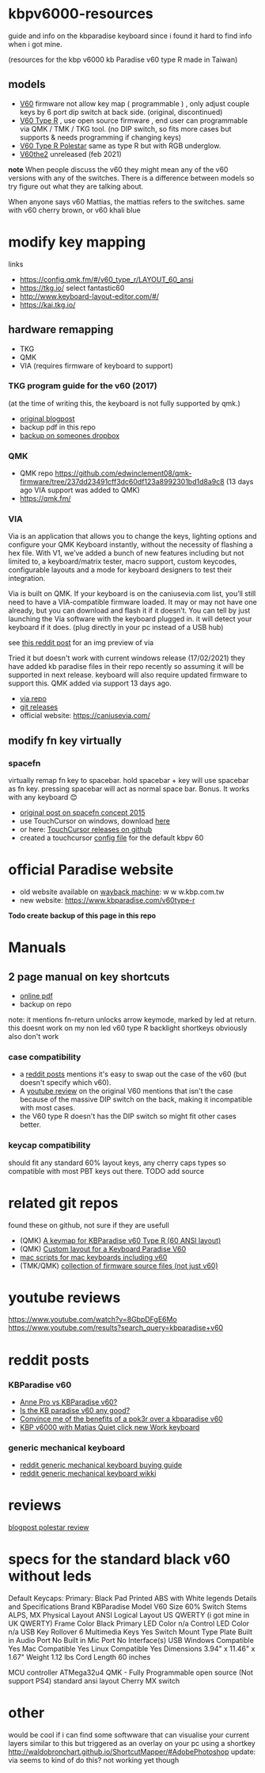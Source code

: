 # kbpv6000-resources
guide and info on the kbparadise keyboard since i found it hard to find info when i got mine.

(resources for the kbp v6000 kb Paradise v60 type R made in Taiwan)

## models

- [V60](https://www.kbparadise.com/discontinue-v60) firmware not allow key map ( programmable ) , only adjust couple keys by 6 port dip switch at back side. (original, discontinued)
- [V60 Type R](https://www.kbparadise.com/v60type-r) , use open source firmware , end user can programmable via QMK / TMK / TKG tool. (no DIP switch, so fits more cases but supports & needs programming if changing keys) 
- [V60 Type R Polestar](https://www.kbparadise.com/v60type-r) same as type R but with RGB underglow.
- [V60the2](https://www.kbparadise.com/v60the2) unreleased (feb 2021)

**note**
When people discuss the v60 they might mean any of the v60 versions with any of the switches.
There is a difference between models so try figure out what they are talking about.

When anyone says v60 Mattias, the mattias refers to the switches. same with v60 cherry brown, or v60 khali blue

# modify key mapping

links
- https://config.qmk.fm/#/v60_type_r/LAYOUT_60_ansi
- https://tkg.io/ select fantastic60
- http://www.keyboard-layout-editor.com/#/
- https://kai.tkg.io/

## hardware remapping

- TKG
- QMK
- VIA (requires firmware of keyboard to support) 

### TKG program guide for the v60 (2017) 
(at the time of writing this, the keyboard is not fully supported by qmk.)

- [original blogpost](http://www.bytesizedworkbench.com/blog/programming-the-kbparadise-v60-polestar-keyboard/) 
- backup pdf in this repo
- [backup on someones dropbox](https://www.dropbox.com/s/fov3y87rvondxy9/programming%20the%20KBParadise%20V60%20polestar%20keyboard%20_%20ByteSizedWorkbench.pdf?dl=0)

### QMK

- QMK repo https://github.com/edwinclement08/qmk-firmware/tree/237dd23491cff3dc60df123a8992301bd1d8a9c8
(13 days ago VIA support was added to QMK)
- https://qmk.fm/

### VIA

 Via is an application that allows you to change the keys, lighting options and configure your QMK Keyboard instantly, without the necessity of flashing a hex file. With V1, we’ve added a bunch of new features including but not limited to, a keyboard/matrix tester, macro support, custom keycodes, configurable layouts and a mode for keyboard designers to test their integration.
 
 Via is built on QMK. If your keyboard is on the caniusevia.com list, you’ll still need to have a VIA-compatible firmware loaded. It may or may not have one already, but you can download and flash it if it doesn’t. You can tell by just launching the Via software with the keyboard plugged in. it will detect your keyboard if it does. (plug directly in your pc instead of a USB hub)
 
 see [this reddit post](https://www.reddit.com/r/MechanicalKeyboards/comments/kzffd3/help_with_via/) for an img preview of via
 
 Tried it but doesn't work with current windows release (17/02/2021)
 they have added kb paradise files in their repo recently so assuming it will be supported in next release.
 keyboard will also require updated firmware to support this. QMK added via support 13 days ago.

- [via repo](https://github.com/the-via/keyboards) 
- [git releases](https://github.com/the-via/releases/releases/tag/v1.3.1)
- official website: https://caniusevia.com/

## modify fn key virtually

### spacefn
virtually remap fn key to spacebar. hold spacebar + key will use spacebar as fn key. pressing spacebar will act as normal space bar. Bonus. It works with any keyboard 😊
- [original post on spacefn concept 2015](https://geekhack.org/index.php?topic=51069.350) 
- use TouchCursor on windows, download [here](http://touchcursor.sourceforge.net/)
- or here: [TouchCursor releases on github](https://github.com/martin-stone/touchcursor/releases)
- created a touchcursor [config file](https://github.com/hannesdelbeke/kbpv6000-resources/tree/main/touchCursorSettings) for the default kbpv 60 

# official Paradise website
- old website available on [wayback machine](https://web.archive.org/web/20190919164709/http://www.kbp.com.tw/product.html): w w w.kbp.com.tw
- new website: https://www.kbparadise.com/v60type-r

**Todo create backup of this page in this repo**

# Manuals

## 2 page manual on key shortcuts 
- [online pdf](https://kupdf.net/download/kbp-v60-user-manual-_59c1659c08bbc5f82368700e_pdf) 
- backup on repo

note: it mentions fn-return unlocks arrow keymode, marked by led at return.
this doesnt work on my non led v60 type R
backlight shortkeys obviously also don't work

### case compatibility
- a [reddit posts](https://www.reddit.com/r/MechanicalKeyboards/comments/6h0tom/anne_pro_vs_kbparadise_v60/diul7fk?utm_source=share&utm_medium=web2x&context=3) mentions it's  easy to swap out the case of the v60 (but doesn't specify which v60). 
- A [youtube review](https://www.youtube.com/watch?v=8GbpDFgE6Mo) on the original V60 mentions that isn't the case because of the massive DIP switch on the back, making it incompatible with most cases. 
- the V60 type R doesn't has the DIP switch so might fit other cases better.

### keycap compatibility
should fit any standard 60% layout keys, any cherry caps types
so compatible with most PBT keys out there.
TODO add source

# related git repos
found these on github, not sure if they are usefull
- (QMK) [A keymap for KBParadise v60 Type R (60 ANSI layout)](https://github.com/aorfanos/effective_v60typer)
- (QMK) [Custom layout for a Keyboard Paradise V60](https://github.com/paul-krohn/qmk-keyboard-layout) 
- [mac scripts for mac keyboards including v60](https://github.com/richdawe/mac-keyboards) 
- (TMK/QMK) [collection of firmware source files (not just v60)](https://github.com/njbair/keyboard_firmware)


# youtube reviews
https://www.youtube.com/watch?v=8GbpDFgE6Mo
https://www.youtube.com/results?search_query=kbparadise+v60

# reddit posts
### KBParadise v60
- [Anne Pro vs KBParadise v60?](https://www.reddit.com/r/MechanicalKeyboards/comments/6h0tom/anne_pro_vs_kbparadise_v60/) 
- [Is the KB paradise v60 any good?](https://www.reddit.com/r/MechanicalKeyboards/comments/3uzdd6/helpis_the_kb_paradise_v60_any_good/) 
- [Convince me of the benefits of a pok3r over a kbparadise v60](https://www.reddit.com/r/MechanicalKeyboards/comments/4ansst/convince_me_of_the_benefits_of_a_pok3r_over_a/) 
- [KBP v6000 with Matias Quiet click new Work keyboard](https://www.reddit.com/r/MechanicalKeyboards/comments/4egqaz/photoskbp_v6000_with_matias_quiet_click_new_work/) 

### generic mechanical keyboard
- [reddit generic mechanical keyboard buying guide](https://www.reddit.com/r/MechanicalKeyboards/wiki/buying_guide) 
- [reddit generic mechanical keyboard wikki](https://www.reddit.com/r/MechanicalKeyboards/wiki/index) 

# reviews
[blogpost polestar review](https://www.keyboardco.com/blog/index.php/2017/06/kbparadise-v60-type-r-polestar-edition-review/) 


# specs for the standard black v60 without leds
Default Keycaps: Primary: Black Pad Printed ABS with White legends
Details and Specifications
Brand	KBParadise
Model	V60
Size	60%
Switch Stems	ALPS, MX
Physical Layout	ANSI
Logical Layout	US QWERTY (i got mine in UK QWERTY)
Frame Color	Black
Primary LED Color	n/a
Control LED Color	n/a
USB Key Rollover	6
Multimedia Keys	Yes
Switch Mount Type	Plate
Built in Audio Port	No
Built in Mic Port	No
Interface(s)	USB
Windows Compatible	Yes
Mac Compatible	Yes
Linux Compatible	Yes
Dimensions	3.94" x 11.46" x 1.67"
Weight	1.12 lbs
Cord Length	60 inches

MCU controller ATMega32u4
QMK - Fully Programmable open source (Not support PS4)
standard ansi layout
Cherry MX switch

# other 
would be cool if i can find some softwware that can visualise your current layers
similar to this but triggered as an overlay on your pc using a shortkey http://waldobronchart.github.io/ShortcutMapper/#AdobePhotoshop
update: via seems to kind of do this? not working yet though


